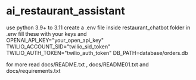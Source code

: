 # ai_restaurant_assistant

use python  3.9+ to 3.11
create a .env file inside restaurant_chatbot folder
in .env fill these with your keys and  
          OPENAI_API_KEY="your_open_api_key"
          TWILIO_ACCOUNT_SID="twilio_sid_token"
          TWILIO_AUTH_TOKEN="twilio_auth_token"
          DB_PATH=database/orders.db

for more read docs/README.txt , docs/README01.txt and docs/requirements.txt

